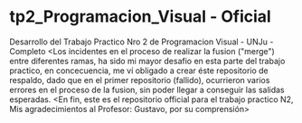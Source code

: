 # tp2_Programacion_Visual - Oficial
Desarrollo del Trabajo Practico Nro 2 de Programacion Visual - UNJu - Completo
<Los incidentes en el proceso de realizar la fusion ("merge") entre diferentes ramas, ha sido mi mayor desafio en esta parte del trabajo practico, en concecuencia, me ví obligado a crear éste repositorio de respaldo, dado que en el primer repositorio (fallido), ocurrieron varios errores en el proceso de la fusion, sin poder llegar a conseguir las salidas esperadas. 
<En fin, este es el repositorio official para el trabajo practico N2, Mis agradecimientos al Profesor: Gustavo, por su comprensión>
